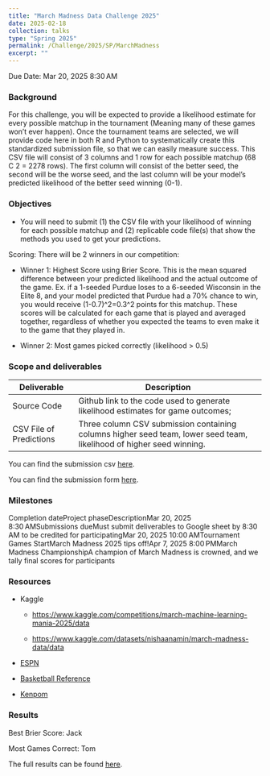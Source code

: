 ```yaml
---
title: "March Madness Data Challenge 2025"
date: 2025-02-18
collection: talks
type: "Spring 2025"
permalink: /Challenge/2025/SP/MarchMadness
excerpt: ""
---
```

Due Date: Mar 20, 2025 8:30 AM

### Background

For this challenge, you will be expected to provide a likelihood estimate for every possible matchup in the tournament (Meaning many of these games won’t ever happen). Once the tournament teams are selected, we will provide code here in both R and Python to systematically create this standardized submission file, so that we can easily measure success. This CSV file will consist of 3 columns and 1 row for each possible matchup (68 C 2 = 2278 rows). The first column will consist of the better seed, the second will be the worse seed, and the last column will be your model’s predicted likelihood of the better seed winning (0-1).

### Objectives

- You will need to submit (1) the CSV file with your likelihood of winning for each possible matchup and (2) replicable code file(s) that show the methods you used to get your predictions.

Scoring: There will be 2 winners in our competition:

- Winner 1: Highest Score using Brier Score. This is the mean squared difference between your predicted likelihood and the actual outcome of the game. Ex. if a 1-seeded Purdue loses to a 6-seeded Wisconsin in the Elite 8, and your model predicted that Purdue had a 70% chance to win, you would receive (1-0.7)^2=0.3^2 points for this matchup. These scores will be calculated for each game that is played and averaged together, regardless of whether you expected the teams to even make it to the game that they played in.

- Winner 2: Most games picked correctly (likelihood > 0.5)

### Scope and deliverables

|Deliverable|Description|
|--|--|
|Source Code|Github link to the code used to generate likelihood estimates for game outcomes;|
|CSV File of Predictions|Three column CSV submission containing columns higher seed team, lower seed team, likelihood of higher seed winning.|


You can find the submission csv [here](http://wiscosac.github.io/files/2025_competition_submission.csv).

You can find the submission form [here](https://docs.google.com/forms/d/e/1FAIpQLScJu6MdJnkgEljtTcpliyI2fqKmRTpr5vSTgFARl-BAmRSL3w/viewform?usp=dialog).

### Milestones

Completion dateProject phaseDescriptionMar 20, 2025 8:30 AMSubmissions dueMust submit deliverables to Google sheet by 8:30 AM to be credited for participatingMar 20, 2025 10:00 AMTournament Games StartMarch Madness 2025 tips off!Apr 7, 2025 8:00 PMMarch Madness ChampionshipA champion of March Madness is crowned, and we tally final scores for participants

### Resources

- Kaggle

    - https://www.kaggle.com/competitions/march-machine-learning-mania-2025/data

    - https://www.kaggle.com/datasets/nishaanamin/march-madness-data/data

- [ESPN](https://www.espn.com/mens-college-basketball/team/stats/_/id/275)

- [Basketball Reference](https://www.sports-reference.com/cbb/schools/wisconsin/men/2025.html)

- [Kenpom](https://kenpom.com/)

### Results

Best Brier Score: Jack

Most Games Correct: Tom

The full results can be found [here](https://docs.google.com/spreadsheets/d/19CZfk3I_lN4vUIgLnUD-1oFKSAt1Zf5CCKF1uFadi38/edit?gid=0#gid=0).

